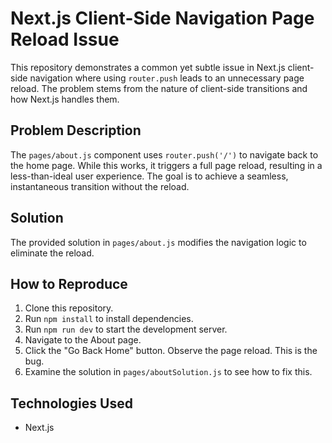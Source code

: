 # Next.js Client-Side Navigation Page Reload Issue

This repository demonstrates a common yet subtle issue in Next.js client-side navigation where using `router.push` leads to an unnecessary page reload.  The problem stems from the nature of client-side transitions and how Next.js handles them.

## Problem Description

The `pages/about.js` component uses `router.push('/')` to navigate back to the home page. While this works, it triggers a full page reload, resulting in a less-than-ideal user experience.  The goal is to achieve a seamless, instantaneous transition without the reload.

## Solution

The provided solution in `pages/about.js` modifies the navigation logic to eliminate the reload.

## How to Reproduce

1. Clone this repository.
2. Run `npm install` to install dependencies.
3. Run `npm run dev` to start the development server.
4. Navigate to the About page.
5. Click the "Go Back Home" button.  Observe the page reload.  This is the bug.
6. Examine the solution in `pages/aboutSolution.js` to see how to fix this.

## Technologies Used

* Next.js